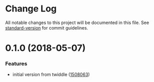 # Change Log

All notable changes to this project will be documented in this file. See [standard-version](https://github.com/conventional-changelog/standard-version) for commit guidelines.

<a name="0.1.0"></a>
# 0.1.0 (2018-05-07)


### Features

* initial version from twiddle ([1508063](https://github.com/knownasilya/ember-action-services/commit/1508063))
